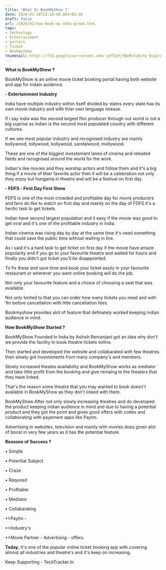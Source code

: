 ```yaml
---
title: 'What Is BookMyShow ?'
date: 2020-01-20T23:18:00.001+05:30
draft: false
url: /2020/01/how-book-my-show-grown.html
tags: 
- technology
- Entertainment
- portals
- Ticket
- Bookmyshow
thumbnail: https://lh3.googleusercontent.com/-ydf2pYjfBoM/Xi6LYo_blgI/AAAAAAAAA9o/8OF4QedWs7IWd5K44Tmcztsm2ZTFOe-SQCLcBGAsYHQ/s1600/IMG_20200127_123338_251.jpg
---
```


**What is BookMyShow ?**

  

BookMyShow is an online movie ticket booking portal having both website and app for indain auidence.  

  

**\- Entertainment Industry**

  

India have multiple industry within itself divided by states every state has its own movie industry and with thier own language release.

  

If i say india was the second largest film producer through out world is not a big suprise as indian is the second most populated country with different cultures.

  

If we see most popular industry and recognised industry are mainly bollywood, tollywood, kollywood, sandalwood, mollywood.

  

These are one of the biggest investement lanes of cinema and releated fields and recognised around the world for the work.

  

Indian's like movies and they worship actors and follow them and it's a big thing if a movie of thier favorite actor then it will be a celebration not only they enjoy but hungama in theatre and will be a festival on first day.

  

**\- FDFS - First Day First Show**

  

FDFS is one of the most crowded and profitable day for movie producers and fans do like to watch on first day and mainly on the day of FDFS it's a hectic task to get tickets.

  

Indian have second largest population and it easy if the movie was good to get viral and it's one of the profitable industry in India.

  

Indian cinema was rising day by day at the same time it's need something that could save the public time without waiting in line.

  

As i said it's a hard task to get ticket on first day if the movie have amaze popularity and if you go to your favourite theatre and waited for hours and finally you didn't got ticket you'll be disappointed.

  

To fix these and save time and book your ticket easily in your favourite restaurant or wherever you want online booking will do the job.

  

Not only your favourite feature and a choice of choosing a seat that was available.

  

Not only limited to that you can order how many tickets you need and with 1hr before cancellation with little cancellation fees.

  

Bookmyshow provides alot of feature that definately worked keeping indian audience in mind.

  

**How BookMyShow Started ?**

  

BookMyShow Founded In India by Ashish Renranjani got an idea why don't we provide the facility to book theatre tickets online.

  

Then started and developed the website and collabarated with few theatres then slowly got investements from many company's and members.

  

Slowly increased theates availability and BookMyShow works as mediator and take little profit from the booking and give remaing to the theaters that they have linked.

  

That's the reason some theatre that you may wanted to book doesn't available in BookMyShow as they don't linked with them.

  

BookMyShow After not only slowly increasing theatres and do developed the product keeping indian audience in mind and due to having a potential product and they got the point and gives good offers with codes and collaborating with payement apps like Paytm.

  

Advertising in websites, television and mainly with movies does given alot of boost in very few years as it has the potential feature.

  

**Reasons of Success ?**

  

• Simple 

  

• Potential Subject 

  

• Craze 

  

• Required 

  

• Profitable 

  

• Mediator 

  

• Collabarating 

  

•>Paytm - 

  

•>Industry's 

  

•>Movie Partner - Advertising - offers.

  

**Today**, It's one of the popular online ticket booking app with covering almost all industries and theatre's and it's keep on increasing.

  

Keep Supporting - TechTracker.In